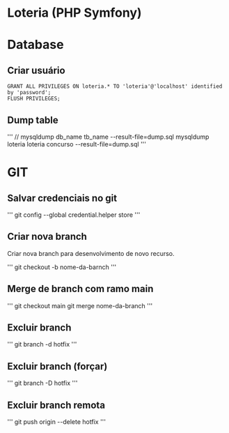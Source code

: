 # Loteria (PHP Symfony)

# Database

## Criar usuário

```
GRANT ALL PRIVILEGES ON loteria.* TO 'loteria'@'localhost' identified by 'password';
FLUSH PRIVILEGES;
```

## Dump table

'''
// mysqldump db_name tb_name --result-file=dump.sql
mysqldump loteria loteria concurso --result-file=dump.sql
'''

# GIT

## Salvar credenciais no git

'''
git config --global credential.helper store
'''

## Criar nova branch

Criar nova branch para desenvolvimento de novo recurso.

'''
git checkout -b nome-da-barnch
'''

## Merge de branch com ramo main

'''
git checkout main
git merge nome-da-branch
'''

## Excluir branch

'''
git branch -d hotfix
'''

## Excluir branch (forçar)

'''
git branch -D hotfix
'''

## Excluir branch remota

'''
git push origin --delete hotfix
'''